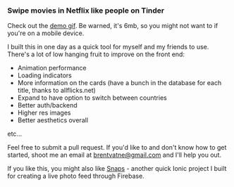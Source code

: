 ### Swipe movies in Netflix like people on Tinder

Check out the [demo gif](https://github.com/brentvatne/tinder-netflix/blob/master/demo.gif).
Be warned, it's 6mb, so you might not want to if you're on a mobile device.

I built this in one day as a quick tool for myself and my friends to use.
There's a lot of low hanging fruit to improve on the front end:

- Animation performance
- Loading indicators
- More information on the cards (have a bunch in the database for each
  title, thanks to allflicks.net)
- Expand to have option to switch between countries
- Better auth/backend
- Higher res images
- Better aesthetics overall

etc...

Feel free to submit a pull request. If you'd like to and don't know how
to get started, shoot me an email at brentvatne@gmail.com and I'll help
you out.

If you like this, you might also like
[Snaps](https://github.com/brentvatne/snaps) - another quick Ionic
project I built for creating a live photo feed through Firebase.
